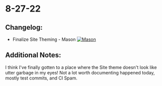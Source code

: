 # 8-27-22

## Changelog:

- Finalize Site Theming - Mason [![Mason](https://img.shields.io/github/followers/MasonT8198?style=social)](https://github.com/MasonT8198)

## Additional Notes:

I think I've finally gotten to a place where the Site theme doesn't look like utter garbage in my eyes! Not a lot worth documenting happened today, mostly test commits, and CI Spam.
